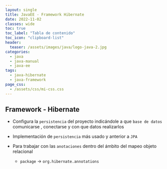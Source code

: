 ```yaml
---
layout: single
title: JavaEE - Framework Hibernate 
date: 2022-11-02
classes: wide
toc: true
toc_label: "Tabla de contenido"
toc_icon: "clipboard-list"
header:
  teaser: /assets/images/java/logo-java-2.jpg
categories:
  - java
  - java-manual
  - java-ee
tags:
  - java-hibernate 
  - java-framework
page_css: 
  - /assets/css/mi-css.css
---
```


## Framework - Hibernate

* Configura la ``persistencia`` del proyecto indicándole a que ``base de datos`` comunicarse , conectarse y con que datos realizarlos

* Implementación de ``persistencia`` más usado y anterior a ``JPA``

* Para trabajar con las ``anotaciones`` dentro del ámbito del mapeo objeto relacional

  * ``package`` → ``org.hibernate.annotations``
